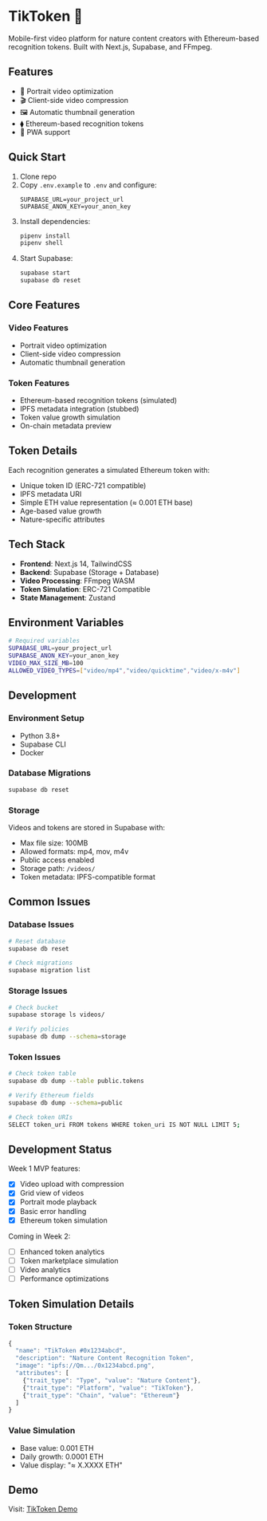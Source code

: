 # TikToken 🎥

Mobile-first video platform for nature content creators with Ethereum-based recognition tokens. Built with Next.js, Supabase, and FFmpeg.

## Features
- 📱 Portrait video optimization
- 🎬 Client-side video compression
- 🖼️ Automatic thumbnail generation
- ⧫ Ethereum-based recognition tokens
- 📱 PWA support

## Quick Start
1. Clone repo
2. Copy `.env.example` to `.env` and configure:
   ```
   SUPABASE_URL=your_project_url
   SUPABASE_ANON_KEY=your_anon_key
   ```
3. Install dependencies:
   ```bash
   pipenv install
   pipenv shell
   ```
4. Start Supabase:
   ```bash
   supabase start
   supabase db reset
   ```

## Core Features

### Video Features
- Portrait video optimization
- Client-side video compression
- Automatic thumbnail generation

### Token Features
- Ethereum-based recognition tokens (simulated)
- IPFS metadata integration (stubbed)
- Token value growth simulation
- On-chain metadata preview

## Token Details
Each recognition generates a simulated Ethereum token with:
- Unique token ID (ERC-721 compatible)
- IPFS metadata URI
- Simple ETH value representation (≈ 0.001 ETH base)
- Age-based value growth
- Nature-specific attributes

## Tech Stack

- **Frontend**: Next.js 14, TailwindCSS
- **Backend**: Supabase (Storage + Database)
- **Video Processing**: FFmpeg WASM
- **Token Simulation**: ERC-721 Compatible
- **State Management**: Zustand

## Environment Variables

```bash
# Required variables
SUPABASE_URL=your_project_url
SUPABASE_ANON_KEY=your_anon_key
VIDEO_MAX_SIZE_MB=100
ALLOWED_VIDEO_TYPES=["video/mp4","video/quicktime","video/x-m4v"]
```

## Development

### Environment Setup
- Python 3.8+
- Supabase CLI
- Docker

### Database Migrations
```bash
supabase db reset
```

### Storage
Videos and tokens are stored in Supabase with:
- Max file size: 100MB
- Allowed formats: mp4, mov, m4v
- Public access enabled
- Storage path: `/videos/`
- Token metadata: IPFS-compatible format

## Common Issues

### Database Issues
```bash
# Reset database
supabase db reset

# Check migrations
supabase migration list
```

### Storage Issues
```bash
# Check bucket
supabase storage ls videos/

# Verify policies
supabase db dump --schema=storage
```

### Token Issues
```bash
# Check token table
supabase db dump --table public.tokens

# Verify Ethereum fields
supabase db dump --schema=public

# Check token URIs
SELECT token_uri FROM tokens WHERE token_uri IS NOT NULL LIMIT 5;
```

## Development Status

Week 1 MVP features:
- [x] Video upload with compression
- [x] Grid view of videos
- [x] Portrait mode playback
- [x] Basic error handling
- [x] Ethereum token simulation

Coming in Week 2:
- [ ] Enhanced token analytics
- [ ] Token marketplace simulation
- [ ] Video analytics
- [ ] Performance optimizations

## Token Simulation Details

### Token Structure
```javascript
{
  "name": "TikToken #0x1234abcd",
  "description": "Nature Content Recognition Token",
  "image": "ipfs://Qm.../0x1234abcd.png",
  "attributes": [
    {"trait_type": "Type", "value": "Nature Content"},
    {"trait_type": "Platform", "value": "TikToken"},
    {"trait_type": "Chain", "value": "Ethereum"}
  ]
}
```

### Value Simulation
- Base value: 0.001 ETH
- Daily growth: 0.0001 ETH
- Value display: "≈ X.XXXX ETH"

## Demo

Visit: [TikToken Demo](https://tiktoken-fign8btoi-jons-projects-1a511fdc.vercel.app) 